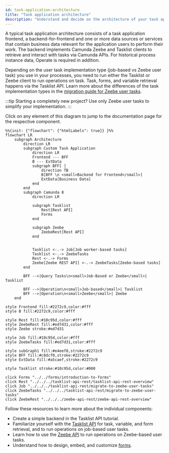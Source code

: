 ```yaml
---
id: task-application-architecture
title: "Task application architecture"
description: "Understand and decide on the architecture of your task application."
---
```


A typical task application architecture consists of a task application frontend, a backend-for-frontend and one or more data sources or services that contain business data relevant for the application users to perform their work. The backend implements Camunda Zeebe and Tasklist clients to retrieve and interact with tasks via Camunda APIs. For historical process instance data, Operate is required in addition.

Depending on the user task implementation type (job-based vs Zeebe user task) you use in your processes, you need to run either the Tasklist or Zeebe client to run operations on task. Task, forms, and variable retrieval happens via the Tasklist API. Learn more about the differences of the task implementation types in the [migration guide for Zeebe user tasks](/apis-tools/tasklist-api-rest/migrate-to-zeebe-user-tasks.md).

:::tip
Starting a completely new project? Use only Zeebe user tasks to simplify your implementation.
:::

Click on any element of this diagram to jump to the documentation page for the respective component.

```mermaid
%%{init: {"flowchart": {"htmlLabels": true}} }%%
flowchart LR
    subgraph Architecture
        direction LR
        subgraph Custom Task Application
            direction LR
            Frontend --- BFF
            B --- ExtData
            subgraph BFF[ ]
                direction TB
                B[BFF \n <small>Backend for Frontend</small>]
                ExtData[Business Data]
            end
        end
        subgraph Camunda 8
            direction LR

            subgraph Tasklist
                Rest[Rest API]
                Forms
            end

            subgraph Zeebe
                ZeebeRest[Rest API]
            end


            Tasklist <-.-> Job[Job worker-based tasks]
            Tasklist <-.-> ZeebeTasks
            Rest <-.-> Forms
            Zeebe[Zeebe REST API] <-.-> ZeebeTasks[Zeebe-based tasks]
        end

        BFF -->|Query Tasks\n<small>Job-Based or Zeebe</small>| Tasklist

        BFF -->|Operation\n<small>Job-based</small>| Tasklist
        BFF -->|Operation\n<small>Zeebe</small>| Zeebe
    end

style Frontend fill:#2272c9,color:#fff
style B fill:#2272c9,color:#fff

style Rest fill:#10c95d,color:#fff
style ZeebeRest fill:#ed7d31,color:#fff
style Zeebe stroke:#ed7d31

style Job fill:#10c95d,color:#fff
style ZeebeTasks fill:#ed7d31,color:#fff

style subGraph1 fill:#e4eef8,stroke:#2272c9
style BFF fill:#c8dcf0,stroke:#2272c9
style ExtData fill:#a5caef,stroke:#2272c9

style Tasklist stroke:#10c95d,color:#000

click Forms "../../forms/introduction-to-forms"
click Rest "../../../tasklist-api-rest/tasklist-api-rest-overview"
click Job "../../../tasklist-api-rest/migrate-to-zeebe-user-tasks"
click ZeebeTasks "../../../tasklist-api-rest/migrate-to-zeebe-user-tasks"
click ZeebeRest "../../../zeebe-api-rest/zeebe-api-rest-overview"
```

Follow these resources to learn more about the individual components:

- Create a simple backend in the Tasklist API tutorial.
- Familiarize yourself with the [Tasklist API](/apis-tools/tasklist-api-rest/tasklist-api-rest-overview.md) for task, variable, and form retrieval, and to run operations on job-based user tasks.
- Learn how to use the [Zeebe API](/apis-tools/zeebe-api-rest/zeebe-api-rest-overview.md) to run operations on Zeebe-based user tasks.
- Understand how to design, embed, and customize [forms](/apis-tools/frontend-development/03-forms/01-introduction-to-forms.md).
